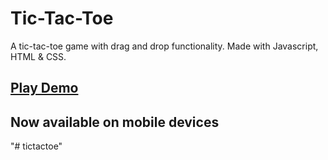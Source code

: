 # Tic-Tac-Toe
A tic-tac-toe game with drag and drop functionality. Made with Javascript, HTML & CSS.

## [Play Demo](https://huypvse02280.github.io/tictactoe/)
## Now available on mobile devices
"# tictactoe" 
